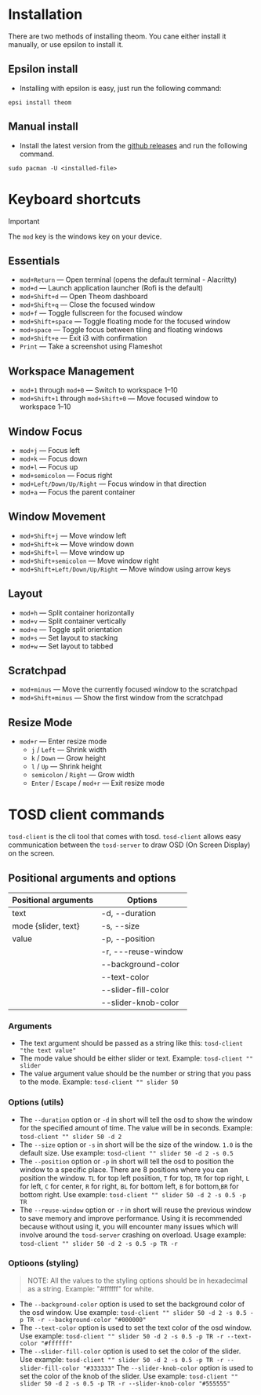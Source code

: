 # Installation

There are two methods of installing theom. You cane either install it manually, or use epsilon to install it.

## Epsilon install

- Installing with epsilon is easy, just run the following command:

```
epsi install theom
```

## Manual install

- Install the latest version from the [github releases](https://github.com/AxOS-project/Theom/releases) and run the following command.

```
sudo pacman -U <installed-file>
```

# Keyboard shortcuts

> [!IMPORTANT]
> The `mod` key is the windows key on your device.

## Essentials

- `mod+Return` — Open terminal (opens the default terminal - Alacritty)
- `mod+d` — Launch application launcher (Rofi is the default)
- `mod+Shift+d` — Open Theom dashboard
- `mod+Shift+q` — Close the focused window
- `mod+f` — Toggle fullscreen for the focused window
- `mod+Shift+space` — Toggle floating mode for the focused window
- `mod+space` — Toggle focus between tiling and floating windows
- `mod+Shift+e` — Exit i3 with confirmation
- `Print` — Take a screenshot using Flameshot

## Workspace Management

- `mod+1` through `mod+0` — Switch to workspace 1–10
- `mod+Shift+1` through `mod+Shift+0` — Move focused window to workspace 1–10

## Window Focus

- `mod+j` — Focus left
- `mod+k` — Focus down
- `mod+l` — Focus up
- `mod+semicolon` — Focus right
- `mod+Left/Down/Up/Right` — Focus window in that direction
- `mod+a` — Focus the parent container

## Window Movement

- `mod+Shift+j` — Move window left
- `mod+Shift+k` — Move window down
- `mod+Shift+l` — Move window up
- `mod+Shift+semicolon` — Move window right
- `mod+Shift+Left/Down/Up/Right` — Move window using arrow keys

## Layout

- `mod+h` — Split container horizontally
- `mod+v` — Split container vertically
- `mod+e` — Toggle split orientation
- `mod+s` — Set layout to stacking
- `mod+w` — Set layout to tabbed

## Scratchpad

- `mod+minus` — Move the currently focused window to the scratchpad
- `mod+Shift+minus` — Show the first window from the scratchpad

## Resize Mode

- `mod+r` — Enter resize mode
  - `j` / `Left` — Shrink width
  - `k` / `Down` — Grow height
  - `l` / `Up` — Shrink height
  - `semicolon` / `Right` — Grow width
  - `Enter` / `Escape` / `mod+r` — Exit resize mode

# TOSD client commands

`tosd-client` is the cli tool that comes with tosd. `tosd-client` allows easy communication between the `tosd-server` to draw OSD (On Screen Display) on the screen.

## Positional arguments and options

| Positional arguments | Options             |
| -------------------- | ------------------- |
| text                 | -d, --duration      |
| mode {slider, text}  | -s, --size          |
| value                | -p, --position      |
|                      | -r, ---reuse-window |
|                      | --background-color  |
|                      | --text-color        |
|                      | --slider-fill-color |
|                      | --slider-knob-color |

### Arguments

- The text argument should be passed as a string like this: `tosd-client "the text value"`
- The mode value should be either slider or text. Example: `tosd-client "" slider`
- The value argument value should be the number or string that you pass to the mode. Example: `tosd-client "" slider 50`

### Options (utils)

- The `--duration` option or `-d` in short will tell the osd to show the window for the specified amount of time. The value will be in seconds. Example: `tosd-client "" slider 50 -d 2`
- The `--size` option or `-s` in short will be the size of the window. `1.0` is the default size. Use example: `tosd-client "" slider 50 -d 2 -s 0.5`
- The `--position` option or `-p` in short will tell the osd to position the window to a specific place. There are 8 positions where you can position the window. `TL` for top left posiition, `T` for top, `TR` for top right, `L` for left, `C` for center, `R` for right, `BL` for bottom left, `B` for bottom,`BR` for bottom right. Use example: `tosd-client "" slider 50 -d 2 -s 0.5 -p TR`
- The `--reuse-window` option or `-r` in short will reuse the previous window to save memory and improve performance. Using it is recommended because without using it, you will encounter many issues which will involve around the `tosd-server` crashing on overload. Usage example: `tosd-client "" slider 50 -d 2 -s 0.5 -p TR -r`

### Optioons (styling)

> NOTE: All the values to the styling options should be in hexadecimal as a string. Example: "#ffffff" for white.

- The `--background-color` option is used to set the background color of the osd window. Use example: `tosd-client "" slider 50 -d 2 -s 0.5 -p TR -r --background-color "#000000"`
- The `--text-color` option is used to set the text color of the osd window. Use example: `tosd-client "" slider 50 -d 2 -s 0.5 -p TR -r --text-color "#ffffff"`
- The `--slider-fill-color` option is used to set the color of the slider. Use example: `tosd-client "" slider 50 -d 2 -s 0.5 -p TR -r --slider-fill-color "#333333"`
  The `--slider-knob-color` option is used to set the color of the knob of the slider. Use example: `tosd-client "" slider 50 -d 2 -s 0.5 -p TR -r --slider-knob-color "#555555"`

